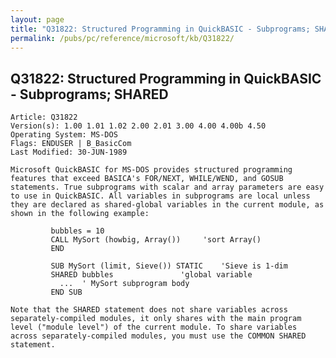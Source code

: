 ```yaml
---
layout: page
title: "Q31822: Structured Programming in QuickBASIC - Subprograms; SHARED"
permalink: /pubs/pc/reference/microsoft/kb/Q31822/
---
```


## Q31822: Structured Programming in QuickBASIC - Subprograms; SHARED

	Article: Q31822
	Version(s): 1.00 1.01 1.02 2.00 2.01 3.00 4.00 4.00b 4.50
	Operating System: MS-DOS
	Flags: ENDUSER | B_BasicCom
	Last Modified: 30-JUN-1989
	
	Microsoft QuickBASIC for MS-DOS provides structured programming
	features that exceed BASICA's FOR/NEXT, WHILE/WEND, and GOSUB
	statements. True subprograms with scalar and array parameters are easy
	to use in QuickBASIC. All variables in subprograms are local unless
	they are declared as shared-global variables in the current module, as
	shown in the following example:
	
	         bubbles = 10
	         CALL MySort (howbig, Array())     'sort Array()
	         END
	
	         SUB MySort (limit, Sieve()) STATIC    'Sieve is 1-dim
	         SHARED bubbles               'global variable
	           ...  ' MySort subprogram body
	         END SUB
	
	Note that the SHARED statement does not share variables across
	separately-compiled modules, it only shares with the main program
	level ("module level") of the current module. To share variables
	across separately-compiled modules, you must use the COMMON SHARED
	statement.
